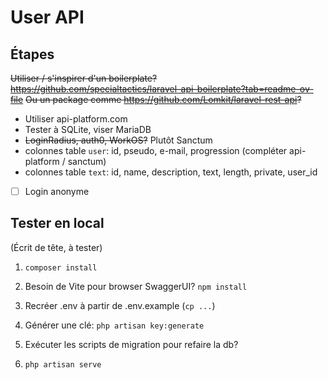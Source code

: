 # User API

## Étapes

~~Utiliser / s'inspirer d'un boilerplate? https://github.com/specialtactics/laravel-api-boilerplate?tab=readme-ov-file~~
~~Ou un package comme https://github.com/Lomkit/laravel-rest-api?~~

* Utiliser api-platform.com
* Tester à SQLite, viser MariaDB
* ~~LoginRadius, auth0, WorkOS?~~ Plutôt Sanctum
* colonnes table `user`: id, pseudo, e-mail, progression (compléter api-platform / sanctum)
* colonnes table `text`: id, name, description, text, length, private, user_id

- [ ] Login anonyme

## Tester en local

(Écrit de tête, à tester)

1. `composer install`

1. Besoin de Vite pour browser SwaggerUI? `npm install`

1. Recréer .env à partir de .env.example (`cp ...`)

1. Générer une clé: `php artisan key:generate`

1. Exécuter les scripts de migration pour refaire la db?

1. `php artisan serve`